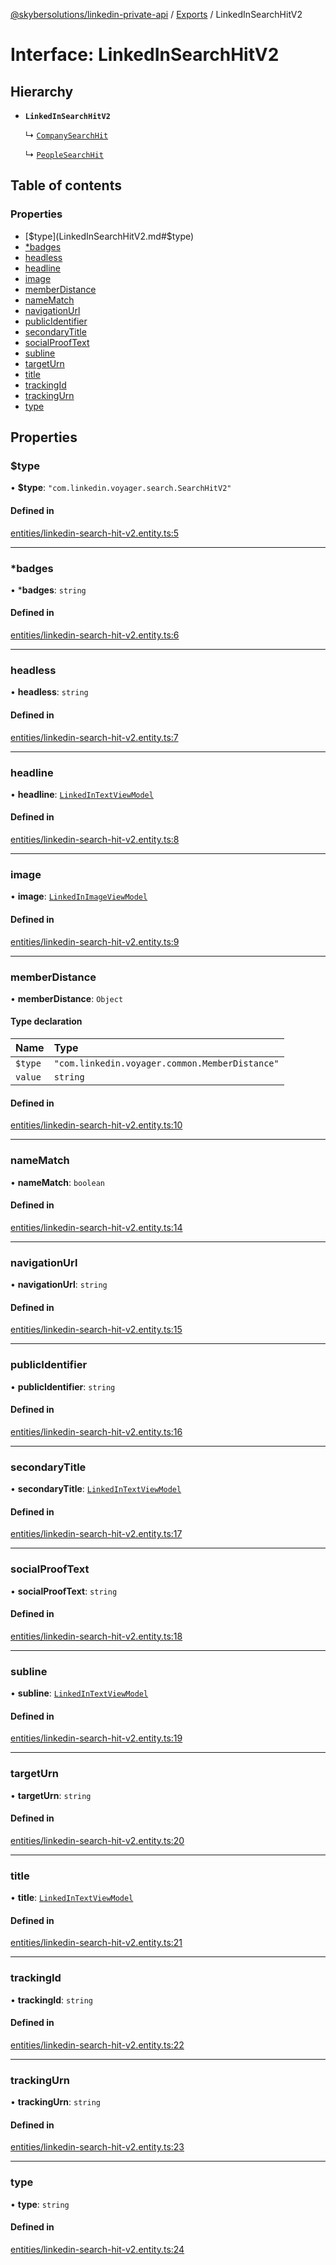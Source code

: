 [@skybersolutions/linkedin-private-api](../README.md) / [Exports](../modules.md) / LinkedInSearchHitV2

# Interface: LinkedInSearchHitV2

## Hierarchy

- **`LinkedInSearchHitV2`**

  ↳ [`CompanySearchHit`](CompanySearchHit.md)

  ↳ [`PeopleSearchHit`](PeopleSearchHit.md)

## Table of contents

### Properties

- [$type](LinkedInSearchHitV2.md#$type)
- [*badges](LinkedInSearchHitV2.md#*badges)
- [headless](LinkedInSearchHitV2.md#headless)
- [headline](LinkedInSearchHitV2.md#headline)
- [image](LinkedInSearchHitV2.md#image)
- [memberDistance](LinkedInSearchHitV2.md#memberdistance)
- [nameMatch](LinkedInSearchHitV2.md#namematch)
- [navigationUrl](LinkedInSearchHitV2.md#navigationurl)
- [publicIdentifier](LinkedInSearchHitV2.md#publicidentifier)
- [secondaryTitle](LinkedInSearchHitV2.md#secondarytitle)
- [socialProofText](LinkedInSearchHitV2.md#socialprooftext)
- [subline](LinkedInSearchHitV2.md#subline)
- [targetUrn](LinkedInSearchHitV2.md#targeturn)
- [title](LinkedInSearchHitV2.md#title)
- [trackingId](LinkedInSearchHitV2.md#trackingid)
- [trackingUrn](LinkedInSearchHitV2.md#trackingurn)
- [type](LinkedInSearchHitV2.md#type)

## Properties

### $type

• **$type**: ``"com.linkedin.voyager.search.SearchHitV2"``

#### Defined in

[entities/linkedin-search-hit-v2.entity.ts:5](https://github.com/SkyberSolutions/linkedin-private-api/blob/c247a0c/src/entities/linkedin-search-hit-v2.entity.ts#L5)

___

### *badges

• ***badges**: `string`

#### Defined in

[entities/linkedin-search-hit-v2.entity.ts:6](https://github.com/SkyberSolutions/linkedin-private-api/blob/c247a0c/src/entities/linkedin-search-hit-v2.entity.ts#L6)

___

### headless

• **headless**: `string`

#### Defined in

[entities/linkedin-search-hit-v2.entity.ts:7](https://github.com/SkyberSolutions/linkedin-private-api/blob/c247a0c/src/entities/linkedin-search-hit-v2.entity.ts#L7)

___

### headline

• **headline**: [`LinkedInTextViewModel`](LinkedInTextViewModel.md)

#### Defined in

[entities/linkedin-search-hit-v2.entity.ts:8](https://github.com/SkyberSolutions/linkedin-private-api/blob/c247a0c/src/entities/linkedin-search-hit-v2.entity.ts#L8)

___

### image

• **image**: [`LinkedInImageViewModel`](LinkedInImageViewModel.md)

#### Defined in

[entities/linkedin-search-hit-v2.entity.ts:9](https://github.com/SkyberSolutions/linkedin-private-api/blob/c247a0c/src/entities/linkedin-search-hit-v2.entity.ts#L9)

___

### memberDistance

• **memberDistance**: `Object`

#### Type declaration

| Name | Type |
| :------ | :------ |
| `$type` | ``"com.linkedin.voyager.common.MemberDistance"`` |
| `value` | `string` |

#### Defined in

[entities/linkedin-search-hit-v2.entity.ts:10](https://github.com/SkyberSolutions/linkedin-private-api/blob/c247a0c/src/entities/linkedin-search-hit-v2.entity.ts#L10)

___

### nameMatch

• **nameMatch**: `boolean`

#### Defined in

[entities/linkedin-search-hit-v2.entity.ts:14](https://github.com/SkyberSolutions/linkedin-private-api/blob/c247a0c/src/entities/linkedin-search-hit-v2.entity.ts#L14)

___

### navigationUrl

• **navigationUrl**: `string`

#### Defined in

[entities/linkedin-search-hit-v2.entity.ts:15](https://github.com/SkyberSolutions/linkedin-private-api/blob/c247a0c/src/entities/linkedin-search-hit-v2.entity.ts#L15)

___

### publicIdentifier

• **publicIdentifier**: `string`

#### Defined in

[entities/linkedin-search-hit-v2.entity.ts:16](https://github.com/SkyberSolutions/linkedin-private-api/blob/c247a0c/src/entities/linkedin-search-hit-v2.entity.ts#L16)

___

### secondaryTitle

• **secondaryTitle**: [`LinkedInTextViewModel`](LinkedInTextViewModel.md)

#### Defined in

[entities/linkedin-search-hit-v2.entity.ts:17](https://github.com/SkyberSolutions/linkedin-private-api/blob/c247a0c/src/entities/linkedin-search-hit-v2.entity.ts#L17)

___

### socialProofText

• **socialProofText**: `string`

#### Defined in

[entities/linkedin-search-hit-v2.entity.ts:18](https://github.com/SkyberSolutions/linkedin-private-api/blob/c247a0c/src/entities/linkedin-search-hit-v2.entity.ts#L18)

___

### subline

• **subline**: [`LinkedInTextViewModel`](LinkedInTextViewModel.md)

#### Defined in

[entities/linkedin-search-hit-v2.entity.ts:19](https://github.com/SkyberSolutions/linkedin-private-api/blob/c247a0c/src/entities/linkedin-search-hit-v2.entity.ts#L19)

___

### targetUrn

• **targetUrn**: `string`

#### Defined in

[entities/linkedin-search-hit-v2.entity.ts:20](https://github.com/SkyberSolutions/linkedin-private-api/blob/c247a0c/src/entities/linkedin-search-hit-v2.entity.ts#L20)

___

### title

• **title**: [`LinkedInTextViewModel`](LinkedInTextViewModel.md)

#### Defined in

[entities/linkedin-search-hit-v2.entity.ts:21](https://github.com/SkyberSolutions/linkedin-private-api/blob/c247a0c/src/entities/linkedin-search-hit-v2.entity.ts#L21)

___

### trackingId

• **trackingId**: `string`

#### Defined in

[entities/linkedin-search-hit-v2.entity.ts:22](https://github.com/SkyberSolutions/linkedin-private-api/blob/c247a0c/src/entities/linkedin-search-hit-v2.entity.ts#L22)

___

### trackingUrn

• **trackingUrn**: `string`

#### Defined in

[entities/linkedin-search-hit-v2.entity.ts:23](https://github.com/SkyberSolutions/linkedin-private-api/blob/c247a0c/src/entities/linkedin-search-hit-v2.entity.ts#L23)

___

### type

• **type**: `string`

#### Defined in

[entities/linkedin-search-hit-v2.entity.ts:24](https://github.com/SkyberSolutions/linkedin-private-api/blob/c247a0c/src/entities/linkedin-search-hit-v2.entity.ts#L24)

